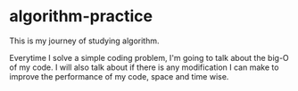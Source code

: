 # algorithm-practice

This is my journey of studying algorithm.

Everytime I solve a simple coding problem, I'm going to talk about the big-O of my code.
I will also talk about if there is any modification I can make to improve the performance of my code, space and time wise.
